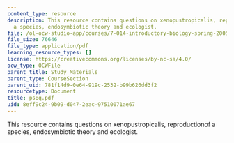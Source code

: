 ```yaml
---
content_type: resource
description: This resource contains questions on xenopustropicalis, reproductionof
  a species, endosymbiotic theory and ecologist.
file: /ol-ocw-studio-app/courses/7-014-introductory-biology-spring-2005/8eff9c249b09d0472eac97510071ae67_ps8q.pdf
file_size: 76646
file_type: application/pdf
learning_resource_types: []
license: https://creativecommons.org/licenses/by-nc-sa/4.0/
ocw_type: OCWFile
parent_title: Study Materials
parent_type: CourseSection
parent_uid: 781f14d9-0e64-919c-2532-b99b626dd3f2
resourcetype: Document
title: ps8q.pdf
uid: 8eff9c24-9b09-d047-2eac-97510071ae67
---
```

This resource contains questions on xenopustropicalis, reproductionof a species, endosymbiotic theory and ecologist.